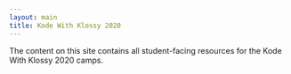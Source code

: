 ```yaml
---
layout: main
title: Kode With Klossy 2020
---
```


The content on this site contains all student-facing resources for the Kode With Klossy 2020 camps.
